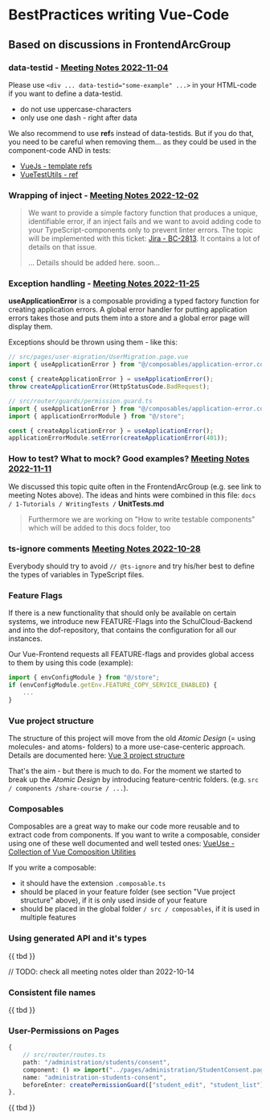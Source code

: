 # BestPractices writing Vue-Code

## Based on discussions in FrontendArcGroup

### data-testid - [Meeting Notes 2022-11-04](https://docs.dbildungscloud.de/x/mYHADQ)

Please use ``<div ... data-testid="some-example" ...>`` in your HTML-code if you want to define a data-testid.

- do not use uppercase-characters
- only use one dash - right after data

We also recommend to use **ref**s instead of data-testids. But if you do that, you need to be careful when removing them... as they could be used in the component-code AND in tests:

- [VueJs - template refs](https://vuejs.org/guide/essentials/template-refs.html)
- [VueTestUtils - ref](https://v1.test-utils.vuejs.org/api/#ref)



### Wrapping of inject - [Meeting Notes 2022-12-02](https://docs.dbildungscloud.de/x/2gIMDg)
> We want to provide a simple factory function that produces a unique, identifiable error, if an inject fails and we want to avoid adding code to your TypeScript-components only to prevent linter errors.
> The topic will be implemented with this ticket: [Jira - BC-2813](https://ticketsystem.dbildungscloud.de/browse/BC-2813). It contains a lot of details on that issue.
>
> ... Details should be added here. soon...


### Exception handling - [Meeting Notes 2022-11-25](https://docs.dbildungscloud.de/x/joL4DQ)

**useApplicationError** is a composable providing a typed factory function for creating application errors.
A global error handler for putting application errors takes those and puts them into a store and a global error page will display them.

Exceptions should be thrown using them - like this:

```TypeScript
// src/pages/user-migration/UserMigration.page.vue
import { useApplicationError } from "@/composables/application-error.composable";

const { createApplicationError } = useApplicationError();
throw createApplicationError(HttpStatusCode.BadRequest);
```

```TypeScript
// src/router/guards/permission.guard.ts
import { useApplicationError } from "@/composables/application-error.composable";
import { applicationErrorModule } from "@/store";

const { createApplicationError } = useApplicationError();
applicationErrorModule.setError(createApplicationError(401));
```


### How to test? What to mock? Good examples? [Meeting Notes 2022-11-11](https://docs.dbildungscloud.de/x/6gHSDQ)

We discussed this topic quite often in the FrontendArcGroup (e.g. see link to meeting Notes above).
The ideas and hints were combined in this file:
``docs / 1-Tutorials / WritingTests /`` **UnitTests.md**
> Furthermore we are working on "How to write testable components" which will be added to this docs folder, too

### ts-ignore comments [Meeting Notes 2022-10-28](https://docs.dbildungscloud.de/x/2gGvDQ)

Everybody should try to avoid ``// @ts-ignore`` and try his/her best to define the types of variables in TypeScript files.

### Feature Flags

If there is a new functionality that should only be available on certain systems, we introduce new FEATURE-Flags into the SchulCloud-Backend and into the dof-repository, that contains the configuration for all our instances.

Our Vue-Frontend requests all FEATURE-flags and provides global access to them by using this code (example):

```TypeScript
import { envConfigModule } from "@/store";
if (envConfigModule.getEnv.FEATURE_COPY_SERVICE_ENABLED) {
    ...
}
```

### Vue project structure

The structure of this project will move from the old *Atomic Design* (= using molecules- and atoms- folders) to a more use-case-centeric approach.
Details are documented here: [Vue 3 project structure](https://docs.dbildungscloud.de/x/oYAgDQ)

That's the aim - but there is much to do. For the moment we started to break up the *Atomic Design* by introducing feature-centric folders. (e.g. ``src / components /share-course / ...``).

### Composables

Composables are a great way to make our code more reusable and to extract code from components. If you want to write a composable, consider using one of these well documented and well tested ones:
[VueUse - Collection of Vue Composition Utilities](https://vueuse.org/)

If you write a composable:

- it should have the extension ``.composable.ts``
- should be placed in your feature folder (see section "Vue project structure" above), if it is only used inside of your feature
- should be placed in the global folder ``/ src / composables``, if it is used in multiple features

### Using generated API and it's types

{{ tbd }}

// TODO: check all meeting notes older than 2022-10-14

### Consistent file names

{{ tbd }}

### User-Permissions on Pages

```Typescript
{
    // src/router/routes.ts
    path: "/administration/students/consent",
    component: () => import("../pages/administration/StudentConsent.page.vue"),
    name: "administration-students-consent",
    beforeEnter: createPermissionGuard(["student_edit", "student_list"]),
},
```

{{ tbd }}